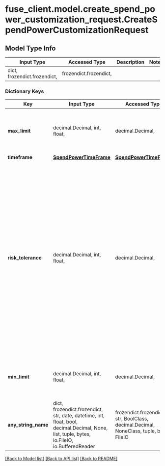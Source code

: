 # fuse_client.model.create_spend_power_customization_request.CreateSpendPowerCustomizationRequest

## Model Type Info
Input Type | Accessed Type | Description | Notes
------------ | ------------- | ------------- | -------------
dict, frozendict.frozendict,  | frozendict.frozendict,  |  | 

### Dictionary Keys
Key | Input Type | Accessed Type | Description | Notes
------------ | ------------- | ------------- | ------------- | -------------
**max_limit** | decimal.Decimal, int, float,  | decimal.Decimal,  | The maximum allowed limit for the spend power, in cents. | 
**timeframe** | [**SpendPowerTimeFrame**](SpendPowerTimeFrame.md) | [**SpendPowerTimeFrame**](SpendPowerTimeFrame.md) |  | 
**risk_tolerance** | decimal.Decimal, int, float,  | decimal.Decimal,  | This parameter indicates the risk tolerance associated with spend limits. A high risk tolerance allow for higher limits, increasing both potential gains and losses. A Lower risk tolerance enforces strict limits, reducing the potential for loss but also limiting transaction volume for reliable users. | 
**min_limit** | decimal.Decimal, int, float,  | decimal.Decimal,  | The minimum allowed limit for the spend power, in cents. | 
**any_string_name** | dict, frozendict.frozendict, str, date, datetime, int, float, bool, decimal.Decimal, None, list, tuple, bytes, io.FileIO, io.BufferedReader | frozendict.frozendict, str, BoolClass, decimal.Decimal, NoneClass, tuple, bytes, FileIO | any string name can be used but the value must be the correct type | [optional]

[[Back to Model list]](../../README.md#documentation-for-models) [[Back to API list]](../../README.md#documentation-for-api-endpoints) [[Back to README]](../../README.md)


